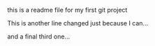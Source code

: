 this is a readme file for my first git project

This is another line changed just because I can...

and a final third one...
